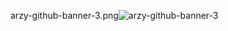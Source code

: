 arzy-github-banner-3.png![arzy-github-banner-3](https://user-images.githubusercontent.com/75591341/122323159-a75a7f00-cef4-11eb-80f1-86c92875b016.png)




<!--
**geraldarzy/geraldarzy** is a ✨ _special_ ✨ repository because its `README.md` (this file) appears on your GitHub profile.

Here are some ideas to get you started:

- 🔭 I’m currently working on ...
- 🌱 I’m currently learning ...
- 👯 I’m looking to collaborate on ...
- 🤔 I’m looking for help with ...
- 💬 Ask me about ...
- 📫 How to reach me: ...
- 😄 Pronouns: ...
- ⚡ Fun fact: ...
-->
